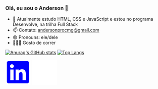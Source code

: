### Olá, eu sou o Anderson 👋


- 🌱 Atualmente estudo HTML, CSS e JavaScript e estou no programa Desenvolve, na trilha Full Stack
- 📫 Contato: andersonprocmg@gmail.com
- 😄 Pronouns: ele/dele
- 🏃🏻‍♂️ Gosto de correr

[![Anurag's GitHub stats](https://github-readme-stats.vercel.app/api?username=Andersonpro)](https://github.com/anuraghazra/github-readme-stats) 
[![Top Langs](https://github-readme-stats.vercel.app/api/top-langs/?username=Andersonpro)](https://github.com/anuraghazra/github-readme-stats)

<a href="https://www.linkedin.com/in/anderson-santos-a6ab7a142/" style="fill: red;"><img src="https://github.com/Andersonpro/icons/blob/main/linkedin.svg"></a>
<a href="https://www.freecodecamp.org/andersonP" style="fill: red;"><img src="https://raw.githubusercontent.com/Andersonpro/icons/main/free-code-camp.svg"></a>

